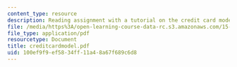 ```yaml
---
content_type: resource
description: Reading assignment with a tutorial on the credit card model.
file: /media/https%3A/open-learning-course-data-rc.s3.amazonaws.com/15-988-system-dynamics-self-study-fall-1998-spring-1999/100ef9f9ef5834ff11a48a67f689c6d8_creditcardmodel.pdf
file_type: application/pdf
resourcetype: Document
title: creditcardmodel.pdf
uid: 100ef9f9-ef58-34ff-11a4-8a67f689c6d8
---
```

